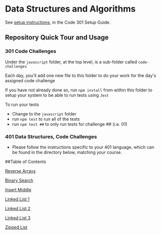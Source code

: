 # Data Structures and Algorithms

See [setup instructions](https://codefellows.github.io/setup-guide/code-301/3-code-challenges), in the Code 301 Setup Guide.

## Repository Quick Tour and Usage

### 301 Code Challenges

Under the `javascript` folder, at the top level, is a sub-folder called `code-challenges`

Each day, you'll add one new file to this folder to do your work for the day's assigned code challenge

If you have not already done so, run `npm install` from within this folder to setup your system to be able to run tests using `Jest`

To run your tests

- Change to the `javascript` folder
- run `npm test` to run all of the tests
- run `npm test ##` to only run tests for challenge ## (i.e. 01)

### 401 Data Structures, Code Challenges

- Please follow the instructions specific to your 401 language, which can be found in the directory below, matching your course.

##Table of Contents

[Reverse Arrays](https://github.com/Mehtab228/data-structures-and-algorithms/tree/main/array-reverse)

[Binary Search](https://github.com/Mehtab228/data-structures-and-algorithms/tree/main/binarySearch)

[Insert Middle](https://github.com/Mehtab228/data-structures-and-algorithms/tree/main/insert-middle)

[Linked List 1](https://github.com/Mehtab228/data-structures-and-algorithms/blob/main/java/datastructures/lib/src/main/java/datastructures/linkedlist/LinkedList.java)

[Linked List 2](https://github.com/Mehtab228/data-structures-and-algorithms/blob/main/java/datastructures/lib/src/main/java/datastructures/linkedlist/LinkedList.java)

[Linked List 3](https://github.com/Mehtab228/data-structures-and-algorithms/blob/main/java/datastructures/README.md)

[Zipped List](https://github.com/Mehtab228/data-structures-and-algorithms/blob/main/java/datastructures/ZippedList.md)

